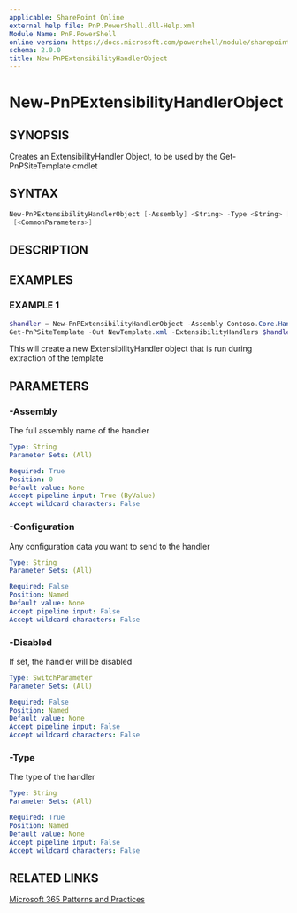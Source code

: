 ```yaml
---
applicable: SharePoint Online
external help file: PnP.PowerShell.dll-Help.xml
Module Name: PnP.PowerShell
online version: https://docs.microsoft.com/powershell/module/sharepoint-pnp/new-pnpextensibilityhandlerobject
schema: 2.0.0
title: New-PnPExtensibilityHandlerObject
---
```


# New-PnPExtensibilityHandlerObject

## SYNOPSIS
Creates an ExtensibilityHandler Object, to be used by the Get-PnPSiteTemplate cmdlet

## SYNTAX

```powershell
New-PnPExtensibilityHandlerObject [-Assembly] <String> -Type <String> [-Configuration <String>] [-Disabled]
 [<CommonParameters>]
```

## DESCRIPTION

## EXAMPLES

### EXAMPLE 1
```powershell
$handler = New-PnPExtensibilityHandlerObject -Assembly Contoso.Core.Handlers -Type Contoso.Core.Handlers.MyExtensibilityHandler
Get-PnPSiteTemplate -Out NewTemplate.xml -ExtensibilityHandlers $handler
```

This will create a new ExtensibilityHandler object that is run during extraction of the template

## PARAMETERS

### -Assembly
The full assembly name of the handler

```yaml
Type: String
Parameter Sets: (All)

Required: True
Position: 0
Default value: None
Accept pipeline input: True (ByValue)
Accept wildcard characters: False
```

### -Configuration
Any configuration data you want to send to the handler

```yaml
Type: String
Parameter Sets: (All)

Required: False
Position: Named
Default value: None
Accept pipeline input: False
Accept wildcard characters: False
```

### -Disabled
If set, the handler will be disabled

```yaml
Type: SwitchParameter
Parameter Sets: (All)

Required: False
Position: Named
Default value: None
Accept pipeline input: False
Accept wildcard characters: False
```

### -Type
The type of the handler

```yaml
Type: String
Parameter Sets: (All)

Required: True
Position: Named
Default value: None
Accept pipeline input: False
Accept wildcard characters: False
```

## RELATED LINKS

[Microsoft 365 Patterns and Practices](https://aka.ms/m365pnp)